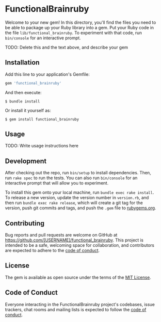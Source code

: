# FunctionalBrainruby

Welcome to your new gem! In this directory, you'll find the files you need to be able to package up your Ruby library into a gem. Put your Ruby code in the file `lib/functional_brainruby`. To experiment with that code, run `bin/console` for an interactive prompt.

TODO: Delete this and the text above, and describe your gem

## Installation

Add this line to your application's Gemfile:

```ruby
gem 'functional_brainruby'
```

And then execute:

    $ bundle install

Or install it yourself as:

    $ gem install functional_brainruby

## Usage

TODO: Write usage instructions here

## Development

After checking out the repo, run `bin/setup` to install dependencies. Then, run `rake spec` to run the tests. You can also run `bin/console` for an interactive prompt that will allow you to experiment.

To install this gem onto your local machine, run `bundle exec rake install`. To release a new version, update the version number in `version.rb`, and then run `bundle exec rake release`, which will create a git tag for the version, push git commits and tags, and push the `.gem` file to [rubygems.org](https://rubygems.org).

## Contributing

Bug reports and pull requests are welcome on GitHub at https://github.com/[USERNAME]/functional_brainruby. This project is intended to be a safe, welcoming space for collaboration, and contributors are expected to adhere to the [code of conduct](https://github.com/[USERNAME]/functional_brainruby/blob/master/CODE_OF_CONDUCT.md).


## License

The gem is available as open source under the terms of the [MIT License](https://opensource.org/licenses/MIT).

## Code of Conduct

Everyone interacting in the FunctionalBrainruby project's codebases, issue trackers, chat rooms and mailing lists is expected to follow the [code of conduct](https://github.com/[USERNAME]/functional_brainruby/blob/master/CODE_OF_CONDUCT.md).
